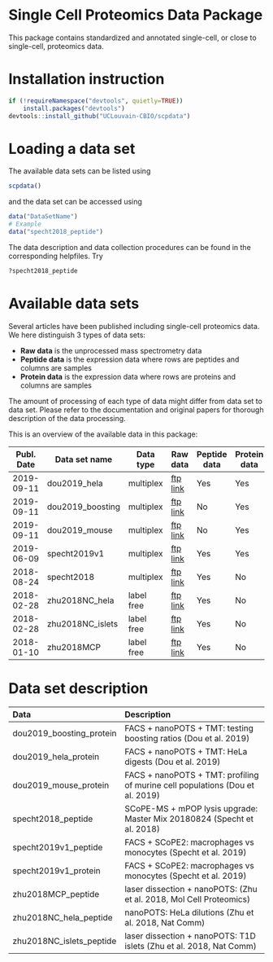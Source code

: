 
# Single Cell Proteomics Data Package

This package contains standardized and annotated single-cell, or close to single-cell, proteomics data.

# Installation instruction 

```r
if (!requireNamespace("devtools", quietly=TRUE))
    install.packages("devtools")
devtools::install_github("UCLouvain-CBIO/scpdata")
```

# Loading a data set 

The available data sets can be listed using 

```r
scpdata()
```

and the data set can be accessed using 

```r
data("DataSetName")
# Example
data("specht2018_peptide")
```

The data description and data collection procedures can be found in the corresponding helpfiles. Try

```r
?specht2018_peptide
```

# Available data sets

Several articles have been published including single-cell proteomics data. We here distinguish 3 types of data sets: 

* **Raw data** is the unprocessed mass spectrometry data
* **Peptide data** is the expression data where rows are peptides and columns are samples
* **Protein data** is the expression data where rows are proteins and columns are samples

The amount of processing of each type of data might differ from data set to data set. Please refer to the documentation and original papers for thorough description of the data processing. 

This is an overview of the available data in this package: 

Publ. Date | Data set name    | Data type  | Raw data                                                                   | Peptide data | Protein data 
---------- | ---------------- | ---------- | -------------------------------------------------------------------------- | ------------ | -------
2019-09-11 | dou2019_hela     | multiplex  | [ftp link](ftp://massive.ucsd.edu/MSV000084110)                            | Yes          | Yes 
2019-09-11 | dou2019_boosting | multiplex  | [ftp link](ftp://massive.ucsd.edu/MSV000084110)                            | No           | Yes
2019-09-11 | dou2019_mouse    | multiplex  | [ftp link](ftp://massive.ucsd.edu/MSV000084110)                            | No           | Yes 
2019-06-09 | specht2019v1     | multiplex  | [ftp link](ftp://massive.ucsd.edu/MSV000083945)                            | Yes          | Yes
2018-08-24 | specht2018       | multiplex  | [ftp link](ftp://massive.ucsd.edu/MSV000082841)                            | Yes          | No
2018-02-28 | zhu2018NC_hela   | label free | [ftp link](ftp://ftp.pride.ebi.ac.uk/pride/data/archive/2018/01/PXD006847) | Yes          | No
2018-02-28 | zhu2018NC_islets | label free | [ftp link](ftp://ftp.pride.ebi.ac.uk/pride/data/archive/2018/01/PXD006847) | Yes          | No
2018-01-10 | zhu2018MCP       | label free | [ftp link](ftp://ftp.pride.ebi.ac.uk/pride/data/archive/2018/07/PXD008844) | Yes          | No

# Data set description 
  
<!-- 
#### Run this and paste output below
desc <- scpdata()$result[, -c(1,2), drop=F]
colnames(desc) <- c("Data", "Description")
knitr::kable(desc) 
-->

|Data                     |Description                                                                   |
|:------------------------|:-----------------------------------------------------------------------------|
|dou2019_boosting_protein |FACS + nanoPOTS + TMT: testing boosting ratios (Dou et al. 2019)              |
|dou2019_hela_protein     |FACS + nanoPOTS + TMT: HeLa digests (Dou et al. 2019)                         |
|dou2019_mouse_protein    |FACS + nanoPOTS + TMT: profiling of murine cell populations (Dou et al. 2019) |
|specht2018_peptide       |SCoPE-MS + mPOP lysis upgrade: Master Mix 20180824 (Specht et al. 2018)       |
|specht2019v1_peptide     |FACS + SCoPE2: macrophages vs monocytes (Specht et al. 2019)                  |
|specht2019v1_protein     |FACS + SCoPE2: macrophages vs monocytes (Specht et al. 2019)                  |
|zhu2018MCP_peptide       |laser dissection + nanoPOTS: (Zhu et al. 2018, Mol Cell Proteomics)           |
|zhu2018NC_hela_peptide   |nanoPOTS: HeLa dilutions (Zhu et al. 2018, Nat Comm)                          |
|zhu2018NC_islets_peptide |laser dissection + nanoPOTS: T1D islets (Zhu et al. 2018, Nat Comm)           |



